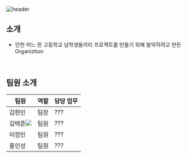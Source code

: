 ![header](https://capsule-render.vercel.app/api?type=Waving&height=240&section=footer&text=ByeongPyung&fontSize=80&&animation=fadeIn&fontColor=EEF2FF&fontAlignY=62&color=676FA3)

## 소개
- 인천 어느 한 고등학교 남학생들끼리 프로젝트를 만들기 위해 발악하려고 만든 Organiztion

<br>

## 팀원 소개
| 팀원 | 역할 | 담당 업무
| ------ | ------ | ------ |
| 김현민 | 팀장 | ??? |
| 김택준![](https://github.com/Kuah0) | 팀원 | ??? |
| 이정민 | 팀원 | ??? |
| 홍인성 | 팀원 | ??? |
